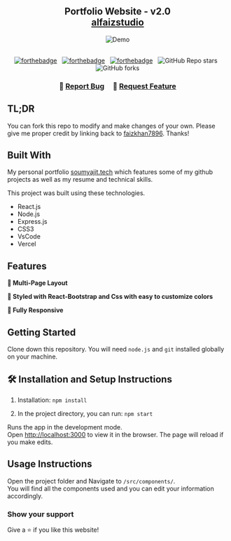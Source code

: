 <h2 align="center">
  Portfolio Website - v2.0<br/>
  <a href="https://alfaizstudio.netlify.app//" target="_blank">alfaizstudio</a>
</h2>
<div align="center">
  <img alt="Demo" src="./Images/readme-img1.png" />
</div>

<br/>

<center>

[![forthebadge](https://forthebadge.com/images/badges/built-with-love.svg)](https://forthebadge.com) &nbsp;
[![forthebadge](https://forthebadge.com/images/badges/made-with-javascript.svg)](https://forthebadge.com) &nbsp;
[![forthebadge](https://forthebadge.com/images/badges/open-source.svg)](https://forthebadge.com) &nbsp;
![GitHub Repo stars](https://img.shields.io/github/stars/faizkhan7896/New_Portfolio?color=red&logo=github&style=for-the-badge) &nbsp;
![GitHub forks](https://img.shields.io/github/forks/faizkhan7896/New_Portfolio?color=red&logo=github&style=for-the-badge)

</center>

<h3 align="center">
    🔹
    <a href="https://github.com/faizkhan7896/New_Portfolio/issues">Report Bug</a> &nbsp; &nbsp;
    🔹
    <a href="https://github.com/faizkhan7896/New_Portfolio/issues">Request Feature</a>
</h3>

## TL;DR

You can fork this repo to modify and make changes of your own. Please give me proper credit by linking back to [faizkhan7896](https://github.com/faizkhan7896/New_Portfolio). Thanks!

## Built With

My personal portfolio <a href="https://alfaizstudio.netlify.app//" target="_blank">soumyajit.tech</a> which features some of my github projects as well as my resume and technical skills.<br/>

This project was built using these technologies.

- React.js
- Node.js
- Express.js
- CSS3
- VsCode
- Vercel

## Features

**📖 Multi-Page Layout**

**🎨 Styled with React-Bootstrap and Css with easy to customize colors**

**📱 Fully Responsive**

## Getting Started

Clone down this repository. You will need `node.js` and `git` installed globally on your machine.

## 🛠 Installation and Setup Instructions

1. Installation: `npm install`

2. In the project directory, you can run: `npm start`

Runs the app in the development mode.\
Open [http://localhost:3000](http://localhost:3000) to view it in the browser.
The page will reload if you make edits.

## Usage Instructions

Open the project folder and Navigate to `/src/components/`. <br/>
You will find all the components used and you can edit your information accordingly.

### Show your support

Give a ⭐ if you like this website!

<!-- <a href="https://www.buymeacoffee.com/soumyajit4419" target="_blank"><img src="https://cdn.buymeacoffee.com/buttons/v2/default-violet.png" alt="Buy Me A Coffee" height= "60px" width= "217px" ></a> -->
